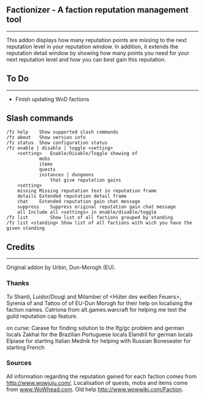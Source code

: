## Factionizer - A faction reputation management tool
--------------------------------------------------

This addon displays how many reputation points are missing to the next
reputation level in your reputation window. In addition, it extends the
reputation detail window by showing how many points you need for your
next reputation level and how you can best gain this reputation.

## To Do 
-------
- Finish updating WoD factions

## Slash commands
	/fz help	Show supported slash commands
	/fz about	Show version info
	/fz status	Show configuration status
	/fz enable | disable | toggle <setting>
		<setting>	Enable/Disable/Toggle showing of
				mobs
				items
				quests
				instances | dungeons
					that give reputation gains
		<setting>
		missing	Missing reputation text in reputation frame
		details	Extended reputation detail frame
		chat	Extended reputation gain chat message
		suppress	Suppress original reputation gain chat message
		all	Include all <settings> in enable/disable/toggle
	/fz list		Show list of all factions grouped by standing
	/fz list <standing>	Show list of all factions with wich you have the given standing
	
	
## Credits
--------------
Original addon by Urbin, Dun-Morogh (EU).

### Thanks
To Shanti, Luidor/Dougi and Milamber of <Hüter des weißen Feuers>, Syrenia of <Orden des Blutraben> and Tattoo of <Dark Desire> of EU-Dun Morogh for their help on localising the faction names.
Catriona from alt.games.warcraft for helping me test the guild reputation cap feature.

on curse:
Caraxe for finding solution to the lfg/gc problem and german locals
Zakhai for the Brazilian Portuguese locals
Elandril for german locals
Elpiase for starting Italian
Mednik for helping with Russian
Boneseater for starting French

### Sources
All information regarding the reputation gained for each faction comes
from http://www.wowjuju.com/. Localisation of quests, mobs
and items come from www.WoWhead.com. Old help http://www.wowwiki.com/Faction.
